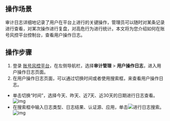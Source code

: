 ## 操作场景
审计日志详细地记录了用户在平台上进行的关键操作，管理员可以随时对某条记录进行查看，对某次操作进行复盘，对高危行为进行统计。本文将为您介绍如何在账号风控平台控制台，查看用户操作日志。

## 操作步骤
1. 登录 [账号风控平台](https://console.tencentcloud.com/ciam)，在左侧导航栏，选择**审计管理** > **用户操作日志**，进入用户操作日志页面。
2. 在用户操作日志页面，可以通过切换时间或者使用搜索框，来查看用户操作日志。
 - 单击切换“时间”，选择今天、昨天、近7天、近30天的日期进行日志查看。
 ![img](https://qcloudimg.tencent-cloud.cn/raw/efa46e980d364c49644860732957a6e8.png)
 - 在搜索框中输入日志类型、日志结果、认证源、应用，单击![](https://main.qcloudimg.com/raw/af306b823b11c43d32888a04841864a1.png)进行日志搜索。
 ![img](https://qcloudimg.tencent-cloud.cn/raw/661df366a0eb2d0590698d0d53c5e3ca.png)